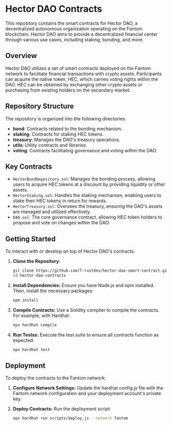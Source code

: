 # Hector DAO Contracts

This repository contains the smart contracts for Hector DAO, a decentralized autonomous organization operating on the Fantom blockchain. Hector DAO aims to provide a decentralized financial center through various use cases, including staking, bonding, and more.

## Overview

Hector DAO utilizes a set of smart contracts deployed on the Fantom network to facilitate financial transactions with crypto assets. Participants can acquire the native token, HEC, which carries voting rights within the DAO. HEC can be obtained by exchanging other crypto assets or purchasing from existing holders on the secondary market.

## Repository Structure

The repository is organized into the following directories:

- **bond**: Contracts related to the bonding mechanism.
- **staking**: Contracts for staking HEC tokens.
- **treasury**: Manages the DAO's treasury operations.
- **utils**: Utility contracts and libraries.
- **voting**: Contracts facilitating governance and voting within the DAO.

## Key Contracts

- `HectorBondDepository.sol`: Manages the bonding process, allowing users to acquire HEC tokens at a discount by providing liquidity or other assets.
- `HectorStaking.sol`: Handles the staking mechanism, enabling users to stake their HEC tokens in return for rewards.
- `HectorTreasury.sol`: Oversees the treasury, ensuring the DAO's assets are managed and utilized effectively.
- `DAO.sol`: The core governance contract, allowing HEC token holders to propose and vote on changes within the DAO.

## Getting Started

To interact with or develop on top of Hector DAO's contracts:

1. **Clone the Repository**:
   ```bash
   git clone https://github.com/T-rustdev/hector-dao-smart-contract.git
   cd hector-dao-contracts
   ```
2. **Install Dependencies:** Ensure you have Node.js and npm installed. Then, install the necessary packages:
   ```bash
   npm install
   ```
3. **Compile Contracts:** Use a Solidity compiler to compile the contracts. For example, with Hardhat:
   ```bash
   npx hardhat compile
   ```
4. **Run Testss:** Execute the test suite to ensure all contracts function as expected:
   ```bash
   npx hardhat test
   ```

## Deployment
To deploy the contracts to the Fantom network:

1. **Configure Network Settings:** Update the hardhat.config.js file with the Fantom network configuration and your deployment account's private key.

2. **Deploy Contracts:** Run the deployment script:
    ```bash
   npx hardhat run scripts/deploy.js --network fantom
   ```
